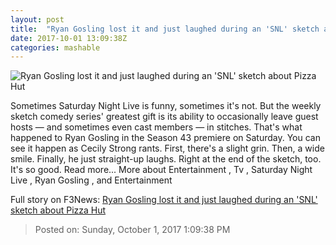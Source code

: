 ```yaml
---
layout: post
title:  "Ryan Gosling lost it and just laughed during an 'SNL' sketch about Pizza Hut"
date: 2017-10-01 13:09:38Z
categories: mashable
---
```


![Ryan Gosling lost it and just laughed during an 'SNL' sketch about Pizza Hut](https://i.amz.mshcdn.com/U79OLhGrqoTRGEQQAPnyLO_mWOI=/1200x630/2017%2F10%2F01%2Fe6%2F3a8fc3f17f1849079ed6069a56b90cfe.c4f34.jpg)

Sometimes Saturday Night Live is funny, sometimes it's not. But the weekly sketch comedy series' greatest gift is its ability to occasionally leave guest hosts — and sometimes even cast members — in stitches. That's what happened to Ryan Gosling in the Season 43 premiere on Saturday. You can see it happen as Cecily Strong rants. First, there's a slight grin. Then, a wide smile. Finally, he just straight-up laughs. Right at the end of the sketch, too. It's so good. Read more... More about Entertainment , Tv , Saturday Night Live , Ryan Gosling , and Entertainment


Full story on F3News: [Ryan Gosling lost it and just laughed during an 'SNL' sketch about Pizza Hut](http://www.f3nws.com/n/TkQqP)

> Posted on: Sunday, October 1, 2017 1:09:38 PM
